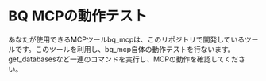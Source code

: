 # BQ MCPの動作テスト

あなたが使用できるMCPツールbq_mcpは、このリポジトリで開発しているツールです。このツールを利用し、bq_mcp自体の動作テストを行ないます。
get_databasesなど一連のコマンドを実行し、MCPの動作を確認してください。